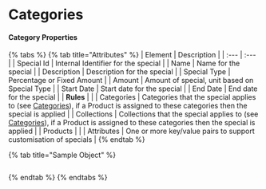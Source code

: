# Categories



#### Category Properties

{% tabs %}
{% tab title="Attributes" %}
| Element | Description |
| :--- | :--- |
| Special Id | Internal Identifier for the special |
| Name | Name for the special |
| Description | Description for the special |
| Special Type | Percentage or Fixed Amount |
| Amount | Amount of special, unit based on Special Type |
| Start Date | Start date for the special |
| End Date | End date for the special |
| **Rules** |  |
| Categories | Categories that the special applies to \(see [Categories](categories.md)\), if a Product is assigned to these categories then the special is applied |
| Collections | Collections that the special applies to \(see [Categories](categories.md)\), if a Product is assigned to these categories then the special is applied |
| Products |  |
| Attributes | One or more key/value pairs to support customisation of specials |
{% endtab %}

{% tab title="Sample Object" %}
```text

```
{% endtab %}
{% endtabs %}

